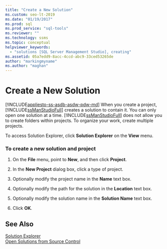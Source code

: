 ```yaml
---
title: "Create a New Solution"
ms.custom: seo-lt-2019
ms.date: "01/19/2017"
ms.prod: sql
ms.prod_service: "sql-tools"
ms.reviewer: ""
ms.technology: ssms
ms.topic: conceptual
helpviewer_keywords: 
  - "solutions [SQL Server Management Studio], creating"
ms.assetid: 05a7edd9-8acc-4ccd-abc9-33ced53265de
author: "markingmyname"
ms.author: "maghan"
---
```

# Create a New Solution
[!INCLUDE[appliesto-ss-asdb-asdw-pdw-md](../../includes/appliesto-ss-asdb-asdw-pdw-md.md)]
When you create a project, [!INCLUDE[ssManStudioFull](../../includes/ssmanstudiofull-md.md)] creates a solution to contain it. You can only open one solution at a time. [!INCLUDE[ssManStudioFull](../../includes/ssmanstudiofull-md.md)] does not allow you to create folders within projects. To organize your work, create multiple projects.  
  
To access Solution Explorer, click **Solution Explorer** on the **View** menu.  
  
### To create a new solution and project  
  
1.  On the **File** menu, point to **New**, and then click **Project**.  
  
2.  In the **New Project** dialog box, click a type of project.  
  
3.  Optionally modify the project name in the **Name** text box.  
  
4.  Optionally modify the path for the solution in the **Location** text box.  
  
5.  Optionally modify the solution name in the **Solution Name** text box.  
  
6.  Click **OK**.  
  
## See Also  
[Solution Explorer](../../ssms/solution/solution-explorer.md)  
[Open Solutions from Source Control](https://msdn.microsoft.com/library/ms174216.aspx)  
  
